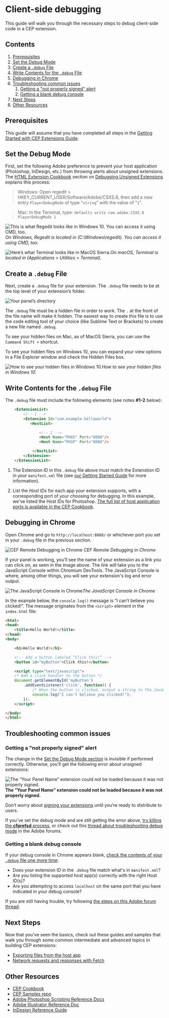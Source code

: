# Client-side debugging

This guide will walk you through the necessary steps to debug client-side code in a CEP extension.

<!-- doctoc command config: -->
<!-- $ doctoc ./readme.md --title "## Contents" --entryprefix 1. --gitlab --maxlevel 2 -->

<!-- START doctoc generated TOC please keep comment here to allow auto update -->
<!-- DON'T EDIT THIS SECTION, INSTEAD RE-RUN doctoc TO UPDATE -->
## Contents

1. [Prerequisites](#prerequisites)
1. [Set the Debug Mode](#set-the-debug-mode)
1. [Create a `.debug` File](#create-a-debug-file)
1. [Write Contents for the `.debug` File](#write-contents-for-the-debug-file)
1. [Debugging in Chrome](#debugging-in-chrome)
1. [Troubleshooting common issues](#troubleshooting-common-issues)
    1. [Getting a "not properly signed" alert](#getting-a-not-properly-signed-alert)
    1. [Getting a blank debug console](#getting-a-blank-debug-console)
1. [Next Steps](#next-steps)
1. [Other Resources](#other-resources)

<!-- END doctoc generated TOC please keep comment here to allow auto update -->

## Prerequisites
This guide will assume that you have completed all steps in the [Getting Started with CEP Extensions Guide](../readme.md).


## Set the Debug Mode
First, set the following Adobe preference to prevent your host application (Photoshop, InDesign, etc.) from throwing alerts about unsigned extensions. The [HTML Extension Cookbook](https://github.com/Adobe-CEP/CEP-Resources/blob/master/CEP_8.x/Documentation/CEP%208.0%20HTML%20Extension%20Cookbook.md) section on [Debugging Unsigned Extensions](https://github.com/Adobe-CEP/CEP-Resources/blob/master/CEP_8.x/Documentation/CEP%208.0%20HTML%20Extension%20Cookbook.md#debugging-unsigned-extensions) explains this process:
> Windows: Open regedit > HKEY_CURRENT_USER/Software/Adobe/CSXS.8, then add a new entry `PlayerDebugMode` of type “`string`” with the value of “`1`”.

> Mac: In the Terminal, type: `defaults write com.adobe.CSXS.8 PlayerDebugMode 1`

![This is what Regedit looks like in Windows 10. You can access it using CMD, too.](debugging_assets/RegistryEditor.png) *On Windows, Regedit is located in (C:\Windows\regedit). You can access it using CMD, too.*

![Here’s what Terminal looks like in MacOS Sierra.](debugging_assets/Terminal.png)*On macOS, Terminal is located in (Applications > Utilities > Terminal).*


## Create a `.debug` File

Next, create a `.debug` file for your extension. The `.debug` file needs to be at the top level of your extension’s folder.

![Your panel’s directory](debugging_assets/yourpaneltree.png)

The `.debug` file must be a hidden file in order to work. The `.` at the front of the file name will make it hidden. The easiest way to create this file is to use the code editing tool of your choice (like Sublime Text or Brackets) to create a new file named `.debug`.

To see your hidden files on Mac, as of MacOS Sierra, you can use the `Command Shift +` shortcut.

To see your hidden files on Windows 10, you can expand your view options in a File Explorer window and check the Hidden Files box.

![How to see your hidden files in Windows 10.](debugging_assets/HiddenItems.png)*How to see your hidden files in Windows 10.*

## Write Contents for the `.debug` File

The `.debug` file must include the following elements (see notes **#1-2** below):

```html
    <ExtensionList>
        <!-- 1 -->
        <Extension Id="com.example.helloworld">
           <HostList>

               <!-- 2 -->
               <Host Name="PHXS" Port="8088"/>
               <Host Name="PHSP" Port="8088"/>

            </HostList>
        </Extension>
    </ExtensionList>    
```

1. The Extension ID in this `.debug` file above must match the Extenstion ID in your `manifest.xml` file (see [our Getting Started Guide](https://github.com/Adobe-CEP/Getting-Started-guides/blob/master/readme.md) for more information).

1. List the _Host IDs_ for each app your extension supports, with a corresponding port of your choosing for debugging. In this example, we've listed the Host IDs for Photoshop. [The full list of host application ports is available in the CEP Cookbook](https://github.com/Adobe-CEP/CEP-Resources/blob/master/CEP_8.x/Documentation/CEP%208.0%20HTML%20Extension%20Cookbook.md).


## Debugging in Chrome
Open Chrome and go to `http://localhost:8088/` or whichever port you set in your `.debug` file in the previous section.

![CEF Remote Debugging in Chrome](debugging_assets/CEFdebugger.png)
*CEF Remote Debugging in Chrome*

If your panel is working, you’ll see the name of your extension as a link you can click on, as seen in the image above. The link will take you to the JavaScript Console within Chromium DevTools. The JavaScript Console is where, among other things, you will see your extension's log and error output.

![The JavaScript Console in Chrome](debugging_assets/DeveloperTools.png)*The JavaScript Console in Chrome*

In the example below, the `console.log()` message is “I can’t believe you clicked!”. The message originates from the `<script>` element in the `index.html` file:

```html
<html>
<head>
    <title>Hello World!</title>
</head>
<body>

    <h1>Hello World!</h1>

    <!-- Add a button labeled “Click this!” -->
    <button id="myButton">Click this!</button>

    <script type="text/javascript">
    /* Add a click handler to the button */
    document.getElementById('myButton')
        .addEventListener('click', function() {
            /* When the button is clicked, output a string to the JavaScript Console */
            console.log("I can't believe you clicked!");
        });
    </script>

</body>
</html>
```

## Troubleshooting common issues

### Getting a "not properly signed" alert

The change in the [Set the Debug Mode section](#set-the-debug-mode) is invisible if performed correctly. Otherwise, you’ll get the following error about unsigned extensions:

![*The “Your Panel Name” extension could not be loaded because it was not properly signed.*](debugging_assets/UnsignedError.png)**The “Your Panel Name” extension could not be loaded because it was not properly signed.**

Don’t worry about [signing your extensions](https://github.com/Adobe-CEP/CEP-Resources/blob/master/CEP_8.x/Documentation/CEP%208.0%20HTML%20Extension%20Cookbook.md#signing-extensions) until you’re ready to distribute to users.

If you’ve set the debug mode and are still getting the error above, [try killing the **cfprefsd** process](https://github.com/Adobe-CEP/CEP-Resources/blob/master/CEP_8.x/Documentation/CEP%208.0%20HTML%20Extension%20Cookbook.md#special-notes-for-mac-109-and-higher), or check out this [thread about troubleshooting debug mode](https://forums.adobe.com/thread/2444749) in the Adobe forums.

### Getting a blank debug console
If your debug console in Chrome appears blank, [check the contents of your `.debug` file one more time](#write-contents-for-the-debug-file):

- Does your extension ID in the `.debug` file match what's in `manifest.xml`?
- Are you listing the supported host app(s) correctly with the right Host ID(s)?
- Are you attempting to access `localhost` on the same port that you have indicated in your debug console?

If you are still having trouble, try following [the steps on this Adobe forum thread](https://community.adobe.com/t5/exchange-discussions/debug-console-not-working-correctly/m-p/9608300).

## Next Steps

Now that you've seen the basics, check out these guides and samples that walk you through some common intermediate and advanced topics in building CEP extensions:

- [Exporting files from the host app](../Exporting%20files%20from%20the%20host%20app/readme.md)
- [Network requests and responses with Fetch](../Network%20requests%20and%20responses%20with%20Fetch/readme.md)


## Other Resources
- [CEP Cookbook](https://github.com/Adobe-CEP/CEP-Resources/blob/master/CEP_11.x/Documentation/CEP%2011.1%20HTML%20Extension%20Cookbook.md)
- [CEP Samples repo](https://github.com/Adobe-CEP/Samples)
- [Adobe Photoshop Scripting Reference Docs](https://github.com/Adobe-CEP/CEP-Resources/tree/master/Documentation/Product%20specific%20Documentation/Photoshop%20Scripting)
- [Adobe Illustrator Reference Doc](https://ioconsolerykerprodcdn.azureedge.net/static/installers/ai/scripting/2021/scripting_guide/Illustrator%20Scripting%20Guide.pdf)
- [InDesign Reference Guide](https://github.com/Adobe-CEP/CEP-Resources/blob/master/Documentation/Product%20specific%20Documentation/CEP%20for%20InDesign%20Developers.pdf)
